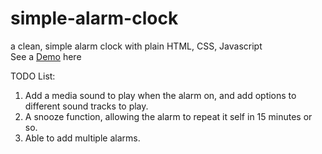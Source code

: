 # simple-alarm-clock
a clean, simple alarm clock with plain HTML, CSS, Javascript <br/>
See a <a href="https://yuhao-nyc.github.io/simple-alarm-clock/">Demo</a> here

TODO List:
1. Add a media sound to play when the alarm on, and add options to different sound tracks to play.
2. A snooze function, allowing the alarm to repeat it self in 15 minutes or so.
3. Able to add multiple alarms.
